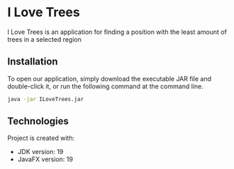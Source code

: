 # I Love Trees
I Love Trees is an application for finding a position with the least amount of trees in a selected region
## Installation
To open our application, simply download the executable JAR file and double-click it, or run the following command at the command line.
```bash
java -jar ILoveTrees.jar
```
## Technologies
Project is created with:
* JDK version: 19
* JavaFX version: 19
